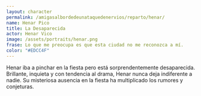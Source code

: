 ```yaml
---
layout: character
permalink: /amigasalbordedeunataquedenervios/reparto/henar/
name: Henar Pico
title: La Desaparecida
actor: Henar Vico
image: /assets/portraits/henar.png
frase: Lo que me preocupa es que esta ciudad no me reconozca a mí.
color: "#EDCC4F"
---
```

Henar iba a pinchar en la fiesta pero está sorprendentemente desaparecida. Brillante, inquieta y con tendencia al drama, Henar nunca deja indiferente a nadie. Su misteriosa ausencia en la fiesta ha multiplicado los rumores y conjeturas.